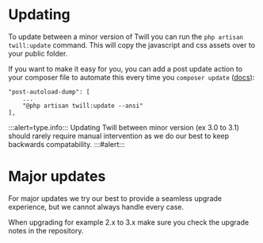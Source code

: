 # Updating

To update between a minor version of Twill you can run the `php artisan twill:update` command. This will copy the 
javascript and css assets over to your public folder.

If you want to make it easy for you, you can add a post update action to your composer file to automate this every
time you `composer update` ([docs](https://getcomposer.org/doc/articles/scripts.md#command-events)):

```
"post-autoload-dump": [
    ...
    "@php artisan twill:update --ansi"
],
```

:::alert=type.info:::
Updating Twill between minor version (ex 3.0 to 3.1) should rarely require manual intervention as we do our best to keep
backwards compatability.
:::#alert:::

# Major updates

For major updates we try our best to provide a seamless upgrade experience, but we cannot always handle every case.

When upgrading for example 2.x to 3.x make sure you check the upgrade notes in the repository.
